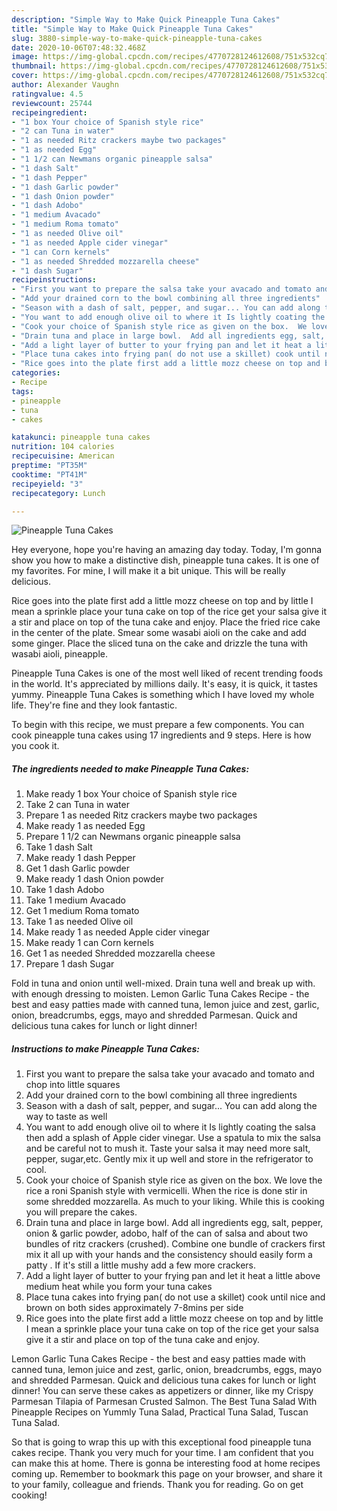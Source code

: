 ```yaml
---
description: "Simple Way to Make Quick Pineapple Tuna Cakes"
title: "Simple Way to Make Quick Pineapple Tuna Cakes"
slug: 3880-simple-way-to-make-quick-pineapple-tuna-cakes
date: 2020-10-06T07:48:32.468Z
image: https://img-global.cpcdn.com/recipes/4770728124612608/751x532cq70/pineapple-tuna-cakes-recipe-main-photo.jpg
thumbnail: https://img-global.cpcdn.com/recipes/4770728124612608/751x532cq70/pineapple-tuna-cakes-recipe-main-photo.jpg
cover: https://img-global.cpcdn.com/recipes/4770728124612608/751x532cq70/pineapple-tuna-cakes-recipe-main-photo.jpg
author: Alexander Vaughn
ratingvalue: 4.5
reviewcount: 25744
recipeingredient:
- "1 box Your choice of Spanish style rice"
- "2 can Tuna in water"
- "1 as needed Ritz crackers maybe two packages"
- "1 as needed Egg"
- "1 1/2 can Newmans organic pineapple salsa"
- "1 dash Salt"
- "1 dash Pepper"
- "1 dash Garlic powder"
- "1 dash Onion powder"
- "1 dash Adobo"
- "1 medium Avacado"
- "1 medium Roma tomato"
- "1 as needed Olive oil"
- "1 as needed Apple cider vinegar"
- "1 can Corn kernels"
- "1 as needed Shredded mozzarella cheese"
- "1 dash Sugar"
recipeinstructions:
- "First you want to prepare the salsa take your avacado and tomato and chop into little squares"
- "Add your drained corn to the bowl combining all three ingredients"
- "Season with a dash of salt, pepper, and sugar... You can add along the way to taste as well"
- "You want to add enough olive oil to where it Is lightly coating the salsa then add a splash of Apple cider vinegar.  Use a spatula to mix the salsa and be careful not to mush it.  Taste your salsa it may need more salt, pepper, sugar,etc. Gently mix it up well and store in the refrigerator to cool."
- "Cook your choice of Spanish style rice as given on the box.  We love the rice a roni Spanish style with vermicelli.  When the rice is done stir in some shredded mozzarella.  As much to your liking.  While this is cooking you will prepare the cakes."
- "Drain tuna and place in large bowl.  Add all ingredients egg, salt, pepper, onion &amp; garlic powder, adobo, half of the can of salsa and about two bundles of ritz crackers (crushed). Combine one bundle of crackers first mix it all up with your hands and the consistency should easily form a patty .  If it&#39;s still a little mushy add a few more crackers."
- "Add a light layer of butter to your frying pan and let it heat a little above medium heat while you form your tuna cakes"
- "Place tuna cakes into frying pan( do not use a skillet) cook until nice and brown on both sides approximately 7-8mins per side"
- "Rice goes into the plate first add a little mozz cheese on top and by little I mean a sprinkle place your tuna cake on top of the rice get your salsa give it a stir and place on top of the tuna cake and enjoy."
categories:
- Recipe
tags:
- pineapple
- tuna
- cakes

katakunci: pineapple tuna cakes 
nutrition: 104 calories
recipecuisine: American
preptime: "PT35M"
cooktime: "PT41M"
recipeyield: "3"
recipecategory: Lunch

---
```



![Pineapple Tuna Cakes](https://img-global.cpcdn.com/recipes/4770728124612608/751x532cq70/pineapple-tuna-cakes-recipe-main-photo.jpg)

Hey everyone, hope you're having an amazing day today. Today, I'm gonna show you how to make a distinctive dish, pineapple tuna cakes. It is one of my favorites. For mine, I will make it a bit unique. This will be really delicious.

Rice goes into the plate first add a little mozz cheese on top and by little I mean a sprinkle place your tuna cake on top of the rice get your salsa give it a stir and place on top of the tuna cake and enjoy. Place the fried rice cake in the center of the plate. Smear some wasabi aioli on the cake and add some ginger. Place the sliced tuna on the cake and drizzle the tuna with wasabi aioli, pineapple.

Pineapple Tuna Cakes is one of the most well liked of recent trending foods in the world. It's appreciated by millions daily. It's easy, it is quick, it tastes yummy. Pineapple Tuna Cakes is something which I have loved my whole life. They're fine and they look fantastic.


To begin with this recipe, we must prepare a few components. You can cook pineapple tuna cakes using 17 ingredients and 9 steps. Here is how you cook it.

<!--inarticleads1-->

##### The ingredients needed to make Pineapple Tuna Cakes:

1. Make ready 1 box Your choice of Spanish style rice
1. Take 2 can Tuna in water
1. Prepare 1 as needed Ritz crackers maybe two packages
1. Make ready 1 as needed Egg
1. Prepare 1 1/2 can Newmans organic pineapple salsa
1. Take 1 dash Salt
1. Make ready 1 dash Pepper
1. Get 1 dash Garlic powder
1. Make ready 1 dash Onion powder
1. Take 1 dash Adobo
1. Take 1 medium Avacado
1. Get 1 medium Roma tomato
1. Take 1 as needed Olive oil
1. Make ready 1 as needed Apple cider vinegar
1. Make ready 1 can Corn kernels
1. Get 1 as needed Shredded mozzarella cheese
1. Prepare 1 dash Sugar


Fold in tuna and onion until well-mixed. Drain tuna well and break up with. with enough dressing to moisten. Lemon Garlic Tuna Cakes Recipe - the best and easy patties made with canned tuna, lemon juice and zest, garlic, onion, breadcrumbs, eggs, mayo and shredded Parmesan. Quick and delicious tuna cakes for lunch or light dinner! 

<!--inarticleads2-->

##### Instructions to make Pineapple Tuna Cakes:

1. First you want to prepare the salsa take your avacado and tomato and chop into little squares
1. Add your drained corn to the bowl combining all three ingredients
1. Season with a dash of salt, pepper, and sugar... You can add along the way to taste as well
1. You want to add enough olive oil to where it Is lightly coating the salsa then add a splash of Apple cider vinegar.  Use a spatula to mix the salsa and be careful not to mush it.  Taste your salsa it may need more salt, pepper, sugar,etc. Gently mix it up well and store in the refrigerator to cool.
1. Cook your choice of Spanish style rice as given on the box.  We love the rice a roni Spanish style with vermicelli.  When the rice is done stir in some shredded mozzarella.  As much to your liking.  While this is cooking you will prepare the cakes.
1. Drain tuna and place in large bowl.  Add all ingredients egg, salt, pepper, onion &amp; garlic powder, adobo, half of the can of salsa and about two bundles of ritz crackers (crushed). Combine one bundle of crackers first mix it all up with your hands and the consistency should easily form a patty .  If it&#39;s still a little mushy add a few more crackers.
1. Add a light layer of butter to your frying pan and let it heat a little above medium heat while you form your tuna cakes
1. Place tuna cakes into frying pan( do not use a skillet) cook until nice and brown on both sides approximately 7-8mins per side
1. Rice goes into the plate first add a little mozz cheese on top and by little I mean a sprinkle place your tuna cake on top of the rice get your salsa give it a stir and place on top of the tuna cake and enjoy.


Lemon Garlic Tuna Cakes Recipe - the best and easy patties made with canned tuna, lemon juice and zest, garlic, onion, breadcrumbs, eggs, mayo and shredded Parmesan. Quick and delicious tuna cakes for lunch or light dinner! You can serve these cakes as appetizers or dinner, like my Crispy Parmesan Tilapia of Parmesan Crusted Salmon. The Best Tuna Salad With Pineapple Recipes on Yummly Tuna Salad, Practical Tuna Salad, Tuscan Tuna Salad. 

So that is going to wrap this up with this exceptional food pineapple tuna cakes recipe. Thank you very much for your time. I am confident that you can make this at home. There is gonna be interesting food at home recipes coming up. Remember to bookmark this page on your browser, and share it to your family, colleague and friends. Thank you for reading. Go on get cooking!
